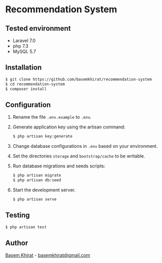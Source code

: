 # Recommendation System

## Tested environment

- Laravel 7.0
- php 7.3
- MySQL 5.7

## Installation

```bash
$ git clone https://github.com/basemkhirat/recommendation-system
$ cd recommendation-system
$ composer install
```

## Configuration

1. Rename the file `.env.example` to `.env`.
2. Generate application key using the artisan command:

    ```bash
    $ php artisan key:generate
    ```

3. Change database configurations in `.env` based on your environment.
4. Set the directories `storage` and `bootstrap/cache` to be writable.
5. Run database migrations and seeds scripts:

    ```bash
    $ php artisan migrate
    $ php artisan db:seed
    ```
6. Start the development server.
    ```bash
    $ php artisan serve
    ```


## Testing

```bash
$ php artisan test
```

## Author
[Basem Khirat](http://basemkhirat.com) - [basemkhirat@gmail.com](mailto:basemkhirat@gmail.com)
